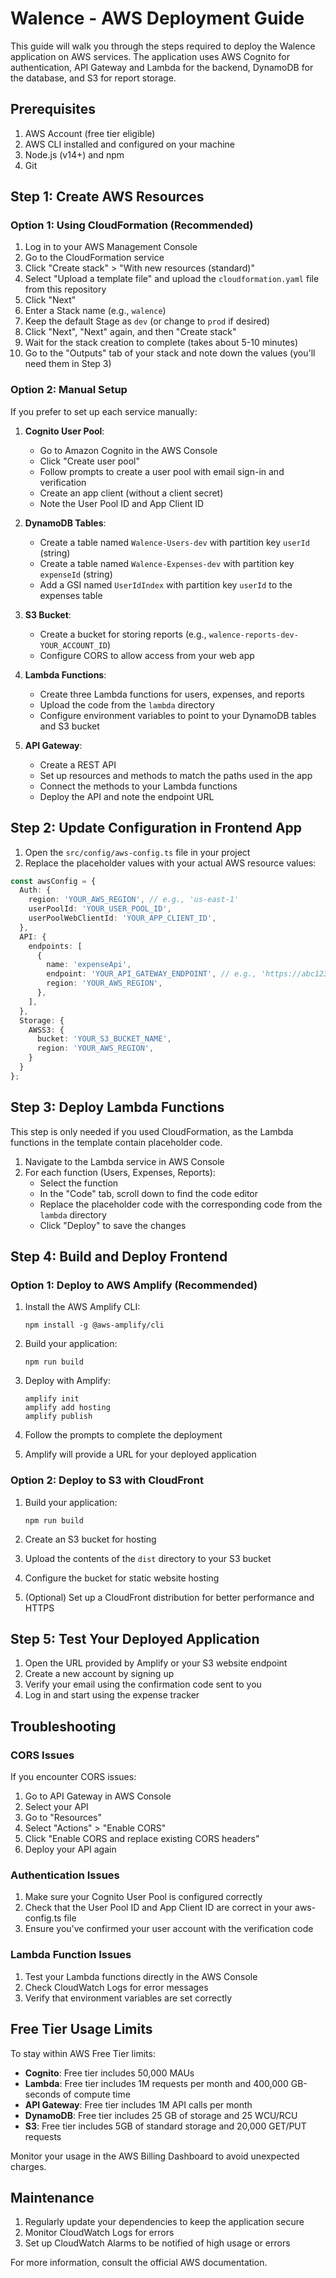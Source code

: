 # Walence - AWS Deployment Guide

This guide will walk you through the steps required to deploy the Walence application on AWS services. The application uses AWS Cognito for authentication, API Gateway and Lambda for the backend, DynamoDB for the database, and S3 for report storage.

## Prerequisites

1. AWS Account (free tier eligible)
2. AWS CLI installed and configured on your machine
3. Node.js (v14+) and npm
4. Git

## Step 1: Create AWS Resources

### Option 1: Using CloudFormation (Recommended)

1. Log in to your AWS Management Console
2. Go to the CloudFormation service
3. Click "Create stack" > "With new resources (standard)"
4. Select "Upload a template file" and upload the `cloudformation.yaml` file from this repository
5. Click "Next"
6. Enter a Stack name (e.g., `walence`)
7. Keep the default Stage as `dev` (or change to `prod` if desired)
8. Click "Next", "Next" again, and then "Create stack"
9. Wait for the stack creation to complete (takes about 5-10 minutes)
10. Go to the "Outputs" tab of your stack and note down the values (you'll need them in Step 3)

### Option 2: Manual Setup

If you prefer to set up each service manually:

1. **Cognito User Pool**:
   - Go to Amazon Cognito in the AWS Console
   - Click "Create user pool"
   - Follow prompts to create a user pool with email sign-in and verification
   - Create an app client (without a client secret)
   - Note the User Pool ID and App Client ID

2. **DynamoDB Tables**:
   - Create a table named `Walence-Users-dev` with partition key `userId` (string)
   - Create a table named `Walence-Expenses-dev` with partition key `expenseId` (string)
   - Add a GSI named `UserIdIndex` with partition key `userId` to the expenses table

3. **S3 Bucket**:
   - Create a bucket for storing reports (e.g., `walence-reports-dev-YOUR_ACCOUNT_ID`)
   - Configure CORS to allow access from your web app

4. **Lambda Functions**:
   - Create three Lambda functions for users, expenses, and reports
   - Upload the code from the `lambda` directory
   - Configure environment variables to point to your DynamoDB tables and S3 bucket

5. **API Gateway**:
   - Create a REST API
   - Set up resources and methods to match the paths used in the app
   - Connect the methods to your Lambda functions
   - Deploy the API and note the endpoint URL

## Step 2: Update Configuration in Frontend App

1. Open the `src/config/aws-config.ts` file in your project
2. Replace the placeholder values with your actual AWS resource values:

```typescript
const awsConfig = {
  Auth: {
    region: 'YOUR_AWS_REGION', // e.g., 'us-east-1'
    userPoolId: 'YOUR_USER_POOL_ID',
    userPoolWebClientId: 'YOUR_APP_CLIENT_ID',
  },
  API: {
    endpoints: [
      {
        name: 'expenseApi',
        endpoint: 'YOUR_API_GATEWAY_ENDPOINT', // e.g., 'https://abc123.execute-api.us-east-1.amazonaws.com/dev'
        region: 'YOUR_AWS_REGION',
      },
    ],
  },
  Storage: {
    AWSS3: {
      bucket: 'YOUR_S3_BUCKET_NAME',
      region: 'YOUR_AWS_REGION',
    }
  }
};
```

## Step 3: Deploy Lambda Functions

This step is only needed if you used CloudFormation, as the Lambda functions in the template contain placeholder code.

1. Navigate to the Lambda service in AWS Console
2. For each function (Users, Expenses, Reports):
   - Select the function
   - In the "Code" tab, scroll down to find the code editor
   - Replace the placeholder code with the corresponding code from the `lambda` directory
   - Click "Deploy" to save the changes

## Step 4: Build and Deploy Frontend

### Option 1: Deploy to AWS Amplify (Recommended)

1. Install the AWS Amplify CLI:
   ```
   npm install -g @aws-amplify/cli
   ```

2. Build your application:
   ```
   npm run build
   ```

3. Deploy with Amplify:
   ```
   amplify init
   amplify add hosting
   amplify publish
   ```

4. Follow the prompts to complete the deployment
5. Amplify will provide a URL for your deployed application

### Option 2: Deploy to S3 with CloudFront

1. Build your application:
   ```
   npm run build
   ```

2. Create an S3 bucket for hosting
3. Upload the contents of the `dist` directory to your S3 bucket
4. Configure the bucket for static website hosting
5. (Optional) Set up a CloudFront distribution for better performance and HTTPS

## Step 5: Test Your Deployed Application

1. Open the URL provided by Amplify or your S3 website endpoint
2. Create a new account by signing up
3. Verify your email using the confirmation code sent to you
4. Log in and start using the expense tracker

## Troubleshooting

### CORS Issues

If you encounter CORS issues:

1. Go to API Gateway in AWS Console
2. Select your API
3. Go to "Resources"
4. Select "Actions" > "Enable CORS"
5. Click "Enable CORS and replace existing CORS headers"
6. Deploy your API again

### Authentication Issues

1. Make sure your Cognito User Pool is configured correctly
2. Check that the User Pool ID and App Client ID are correct in your aws-config.ts file
3. Ensure you've confirmed your user account with the verification code

### Lambda Function Issues

1. Test your Lambda functions directly in the AWS Console
2. Check CloudWatch Logs for error messages
3. Verify that environment variables are set correctly

## Free Tier Usage Limits

To stay within AWS Free Tier limits:

- **Cognito**: Free tier includes 50,000 MAUs
- **Lambda**: Free tier includes 1M requests per month and 400,000 GB-seconds of compute time
- **API Gateway**: Free tier includes 1M API calls per month
- **DynamoDB**: Free tier includes 25 GB of storage and 25 WCU/RCU
- **S3**: Free tier includes 5GB of standard storage and 20,000 GET/PUT requests

Monitor your usage in the AWS Billing Dashboard to avoid unexpected charges.

## Maintenance

1. Regularly update your dependencies to keep the application secure
2. Monitor CloudWatch Logs for errors
3. Set up CloudWatch Alarms to be notified of high usage or errors

For more information, consult the official AWS documentation. 